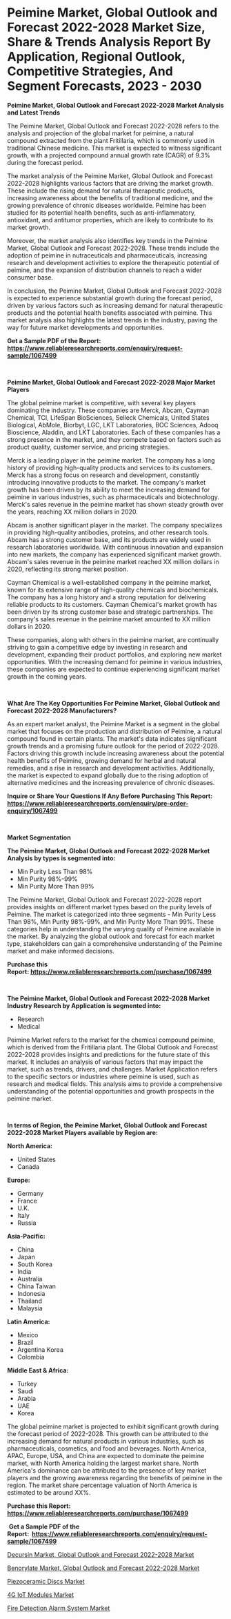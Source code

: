 <p><h1>Peimine Market, Global Outlook and Forecast 2022-2028 Market Size, Share & Trends Analysis Report By Application, Regional Outlook, Competitive Strategies, And Segment Forecasts, 2023 - 2030</h1></p><p><strong>Peimine Market, Global Outlook and Forecast 2022-2028 Market Analysis and Latest Trends</strong></p>
<p><p>The Peimine Market, Global Outlook and Forecast 2022-2028 refers to the analysis and projection of the global market for peimine, a natural compound extracted from the plant Fritillaria, which is commonly used in traditional Chinese medicine. This market is expected to witness significant growth, with a projected compound annual growth rate (CAGR) of 9.3% during the forecast period.</p><p>The market analysis of the Peimine Market, Global Outlook and Forecast 2022-2028 highlights various factors that are driving the market growth. These include the rising demand for natural therapeutic products, increasing awareness about the benefits of traditional medicine, and the growing prevalence of chronic diseases worldwide. Peimine has been studied for its potential health benefits, such as anti-inflammatory, antioxidant, and antitumor properties, which are likely to contribute to its market growth.</p><p>Moreover, the market analysis also identifies key trends in the Peimine Market, Global Outlook and Forecast 2022-2028. These trends include the adoption of peimine in nutraceuticals and pharmaceuticals, increasing research and development activities to explore the therapeutic potential of peimine, and the expansion of distribution channels to reach a wider consumer base.</p><p>In conclusion, the Peimine Market, Global Outlook and Forecast 2022-2028 is expected to experience substantial growth during the forecast period, driven by various factors such as increasing demand for natural therapeutic products and the potential health benefits associated with peimine. This market analysis also highlights the latest trends in the industry, paving the way for future market developments and opportunities.</p></p>
<p><strong>Get a Sample PDF of the Report:&nbsp; <a href="https://www.reliableresearchreports.com/enquiry/request-sample/1067499">https://www.reliableresearchreports.com/enquiry/request-sample/1067499</a></strong></p>
<p>&nbsp;</p>
<p><strong>Peimine Market, Global Outlook and Forecast 2022-2028 Major Market Players</strong></p>
<p><p>The global peimine market is competitive, with several key players dominating the industry. These companies are Merck, Abcam, Cayman Chemical, TCI, LifeSpan BioSciences, Selleck Chemicals, United States Biological, AbMole, Biorbyt, LGC, LKT Laboratories, BOC Sciences, Adooq Bioscience, Aladdin, and LKT Laboratories. Each of these companies has a strong presence in the market, and they compete based on factors such as product quality, customer service, and pricing strategies.</p><p>Merck is a leading player in the peimine market. The company has a long history of providing high-quality products and services to its customers. Merck has a strong focus on research and development, constantly introducing innovative products to the market. The company's market growth has been driven by its ability to meet the increasing demand for peimine in various industries, such as pharmaceuticals and biotechnology. Merck's sales revenue in the peimine market has shown steady growth over the years, reaching XX million dollars in 2020.</p><p>Abcam is another significant player in the market. The company specializes in providing high-quality antibodies, proteins, and other research tools. Abcam has a strong customer base, and its products are widely used in research laboratories worldwide. With continuous innovation and expansion into new markets, the company has experienced significant market growth. Abcam's sales revenue in the peimine market reached XX million dollars in 2020, reflecting its strong market position.</p><p>Cayman Chemical is a well-established company in the peimine market, known for its extensive range of high-quality chemicals and biochemicals. The company has a long history and a strong reputation for delivering reliable products to its customers. Cayman Chemical's market growth has been driven by its strong customer base and strategic partnerships. The company's sales revenue in the peimine market amounted to XX million dollars in 2020.</p><p>These companies, along with others in the peimine market, are continually striving to gain a competitive edge by investing in research and development, expanding their product portfolios, and exploring new market opportunities. With the increasing demand for peimine in various industries, these companies are expected to continue experiencing significant market growth in the coming years.</p></p>
<p>&nbsp;</p>
<p><strong>What Are The Key Opportunities For Peimine Market, Global Outlook and Forecast 2022-2028 Manufacturers?</strong></p>
<p><p>As an expert market analyst, the Peimine Market is a segment in the global market that focuses on the production and distribution of Peimine, a natural compound found in certain plants. The market's data indicates significant growth trends and a promising future outlook for the period of 2022-2028. Factors driving this growth include increasing awareness about the potential health benefits of Peimine, growing demand for herbal and natural remedies, and a rise in research and development activities. Additionally, the market is expected to expand globally due to the rising adoption of alternative medicines and the increasing prevalence of chronic diseases.</p></p>
<p><strong>Inquire or Share Your Questions If Any Before Purchasing This Report: <a href="https://www.reliableresearchreports.com/enquiry/pre-order-enquiry/1067499">https://www.reliableresearchreports.com/enquiry/pre-order-enquiry/1067499</a></strong></p>
<p>&nbsp;</p>
<p><strong>Market Segmentation</strong></p>
<p><strong>The Peimine Market, Global Outlook and Forecast 2022-2028 Market Analysis by types is segmented into:</strong></p>
<p><ul><li>Min Purity Less Than 98%</li><li>Min Purity 98%-99%</li><li>Min Purity More Than 99%</li></ul></p>
<p><p>The Peimine Market, Global Outlook and Forecast 2022-2028 report provides insights on different market types based on the purity levels of Peimine. The market is categorized into three segments - Min Purity Less Than 98%, Min Purity 98%-99%, and Min Purity More Than 99%. These categories help in understanding the varying quality of Peimine available in the market. By analyzing the global outlook and forecast for each market type, stakeholders can gain a comprehensive understanding of the Peimine market and make informed decisions.</p></p>
<p><strong>Purchase this Report:&nbsp;<a href="https://www.reliableresearchreports.com/purchase/1067499">https://www.reliableresearchreports.com/purchase/1067499</a></strong></p>
<p>&nbsp;</p>
<p><strong>The Peimine Market, Global Outlook and Forecast 2022-2028 Market Industry Research by Application is segmented into:</strong></p>
<p><ul><li>Research</li><li>Medical</li></ul></p>
<p><p>Peimine Market refers to the market for the chemical compound peimine, which is derived from the Fritillaria plant. The Global Outlook and Forecast 2022-2028 provides insights and predictions for the future state of this market. It includes an analysis of various factors that may impact the market, such as trends, drivers, and challenges. Market Application refers to the specific sectors or industries where peimine is used, such as research and medical fields. This analysis aims to provide a comprehensive understanding of the potential opportunities and growth prospects in the peimine market.</p></p>
<p>&nbsp;</p>
<p><strong>In terms of Region, the Peimine Market, Global Outlook and Forecast 2022-2028 Market Players available by Region are:</strong></p>
<p>
    <p> <strong> North America: </strong>
        <ul>
            <li>United States</li>
            <li>Canada</li>
        </ul>
        </p> 
    <p> <strong> Europe: </strong>
        <ul>
            <li>Germany</li>
            <li>France</li>
            <li>U.K.</li>
            <li>Italy</li>
            <li>Russia</li>
        </ul>
        </p> 
    <p> <strong> Asia-Pacific: </strong>
        <ul>
            <li>China</li>
            <li>Japan</li>
            <li>South Korea</li>
            <li>India</li>
            <li>Australia</li>
            <li>China Taiwan</li>
            <li>Indonesia</li>
            <li>Thailand</li>
            <li>Malaysia</li>
        </ul>
        </p> 
    <p> <strong> Latin America: </strong>
        <ul>
            <li>Mexico</li>
            <li>Brazil</li>
            <li>Argentina Korea</li>
            <li>Colombia</li>
        </ul>
        </p> 
    <p> <strong> Middle East & Africa: </strong>
        <ul>
            <li>Turkey</li>
            <li>Saudi</li>
            <li>Arabia</li>
            <li>UAE</li>
            <li>Korea</li>
        </ul>
    </p>
    </p>
<p><p>The global peimine market is projected to exhibit significant growth during the forecast period of 2022-2028. This growth can be attributed to the increasing demand for natural products in various industries, such as pharmaceuticals, cosmetics, and food and beverages. North America, APAC, Europe, USA, and China are expected to dominate the peimine market, with North America holding the largest market share. North America's dominance can be attributed to the presence of key market players and the growing awareness regarding the benefits of peimine in the region. The market share percentage valuation of North America is estimated to be around XX%.</p></p>
<p><strong>Purchase this Report: <a href="https://www.reliableresearchreports.com/purchase/1067499">https://www.reliableresearchreports.com/purchase/1067499</a></strong></p>
<p>&nbsp;<strong>Get a Sample PDF of the Report:&nbsp;&nbsp;<a href="https://www.reliableresearchreports.com/enquiry/request-sample/1067499">https://www.reliableresearchreports.com/enquiry/request-sample/1067499</a></strong></p>
<p><strong></strong></p>
<p><p><a href="https://github.com/RoccoManning/Market-Research-Report-List-1/blob/main/decursin-market-global-outlook-and-forecast-2022-2028-market.md">Decursin Market, Global Outlook and Forecast 2022-2028 Market</a></p><p><a href="https://github.com/NorbertYates/Market-Research-Report-List-1/blob/main/benorylate-market-global-outlook-and-forecast-2022-2028-market.md">Benorylate Market, Global Outlook and Forecast 2022-2028 Market</a></p><p><a href="https://www.reportprime.com/piezoceramic-discs-r5675">Piezoceramic Discs Market</a></p><p><a href="https://www.linkedin.com/pulse/4g-iot-modules-market-research-report-unlocks-analysis-financial-vjhjc/">4G IoT Modules Market</a></p><p><a href="https://www.linkedin.com/pulse/fire-detection-alarm-system-market-research-report-provides-hltpc/">Fire Detection Alarm System Market</a></p></p>